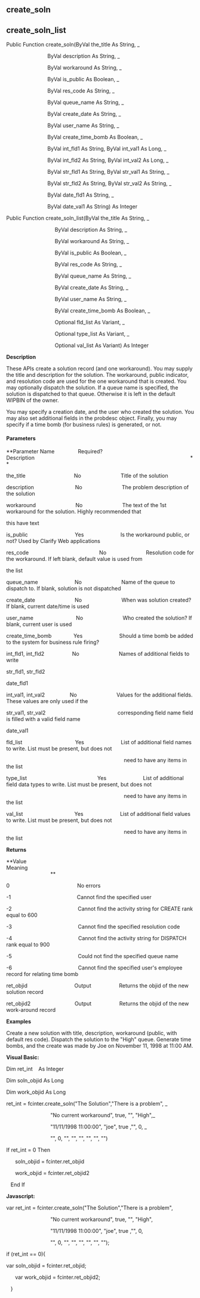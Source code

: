 create_soln
-----------

create_soln_list
------------------

Public Function create_soln(ByVal the_title As String, _

                            ByVal description As String, _

                            ByVal workaround As String, _

                            ByVal is_public As Boolean, _

                            ByVal res_code As String, _

                            ByVal queue_name As String, _

                            ByVal create_date As String, _

                            ByVal user_name As String, _

                            ByVal create_time_bomb As Boolean, _

                            ByVal int_fld1 As String, ByVal int_val1 As Long, _

                            ByVal int_fld2 As String, ByVal int_val2 As Long, _

                            ByVal str_fld1 As String, ByVal str_val1 As String, _

                            ByVal str_fld2 As String, ByVal str_val2 As String, _

                            ByVal date_fld1 As String, _

                            ByVal date_val1 As String) As Integer

Public Function create_soln_list(ByVal the_title As String, _

                                 ByVal description As String, _

                                 ByVal workaround As String, _

                                 ByVal is_public As Boolean, _

                                 ByVal res_code As String, _

                                 ByVal queue_name As String, _

                                 ByVal create_date As String, _

                                 ByVal user_name As String, _

                                 ByVal create_time_bomb As Boolean, _

                                 Optional fld_list As Variant, _

                                 Optional type_list As Variant, _

                                 Optional val_list As Variant) As Integer

**Description**

These APIs create a solution record (and one workaround). You may supply the title and description for the solution. The workaround, public indicator, and resolution code are used for the one workaround that is created. You may optionally dispatch the solution. If a queue name is specified, the solution is dispatched to that queue. Otherwise it is left in the default WIPBIN of the owner.

You may specify a creation date, and the user who created the solution. You may also set additional fields in the probdesc object. Finally, you may specify if a time bomb (for business rules) is generated, or not.

#### Parameters
**Parameter Name                Required?             Description                                                                                                          **

the_title                                 No                           Title of the solution

description                            No                           The problem description of the solution

workaround                           No                           The text of the 1st workaround for the solution. Highly recommended that

this have text

is_public                                Yes                         Is the workaround public, or not? Used by Clarify Web applications

res_code                                                No                           Resolution code for the workaround. If left blank, default value is used from

the list

queue_name                         No                           Name of the queue to dispatch to. If blank, solution is not dispatched

create_date                           No                           When was solution created? If blank, current date/time is used

user_name                             No                           Who created the solution? If blank, current user is used

create_time_bomb               Yes                         Should a time bomb be added to the system for business rule firing?

int_fld1, int_fld2                   No                           Names of additional fields to write

str_fld1, str_fld2

date_fld1

int_val1, int_val2                 No                           Values for the additional fields. These values are only used if the

str_val1, str_val2                                                 corresponding field name field is filled with a valid field name

date_val1

fld_list                                    Yes                         List of additional field names to write. List must be present, but does not

                                                                                need to have any items in the list

type_list                                                Yes                         List of additional field data types to write. List must be present, but does not

                                                                                need to have any items in the list

val_list                                   Yes                         List of additional field values to write. List must be present, but does not

                                                                                need to have any items in the list

**Returns**

**Value                                     Meaning                                                                                                                                               **

0                                              No errors

-1                                             Cannot find the specified user

-2                                             Cannot find the activity string for CREATE rank equal to 600

-3                                             Cannot find the specified resolution code

-4                                             Cannot find the activity string for DISPATCH rank equal to 900

-5                                             Could not find the specified queue name

-6                                             Cannot find the specified user's employee record for relating time bomb

ret_objid                                Output                   Returns the objid of the new solution record

ret_objid2                              Output                   Returns the objid of the new work-around record

**Examples**

 Create a new solution with title, description, workaround (public, with default res code). Dispatch the solution to the "High" queue. Generate time bombs, and the create was made by Joe on November 11, 1998 at 11:00 AM.

**Visual Basic:**

Dim ret_int    As Integer

Dim soln_objid As Long

Dim work_objid As Long

ret_int = fcinter.create_soln("The Solution","There is a problem", _

                              "No current workaround", true, "", "High",_

                              "11/11/1998 11:00:00", "joe", true ,"", 0, _

                              "", 0, "", "", "", "", "", "")

 If ret_int = 0 Then

      soln_objid = fcinter.ret_objid

      work_objid = fcinter.ret_objid2

   End If

**Javascript:**

var ret_int = fcinter.create_soln("The Solution","There is a problem",

                              "No current workaround", true, "", "High",

                              "11/11/1998 11:00:00", "joe", true ,"", 0,

                              "", 0, "", "", "", "", "", "");

 if (ret_int == 0){

var soln_objid = fcinter.ret_objid;

      var work_objid = fcinter.ret_objid2;

   }